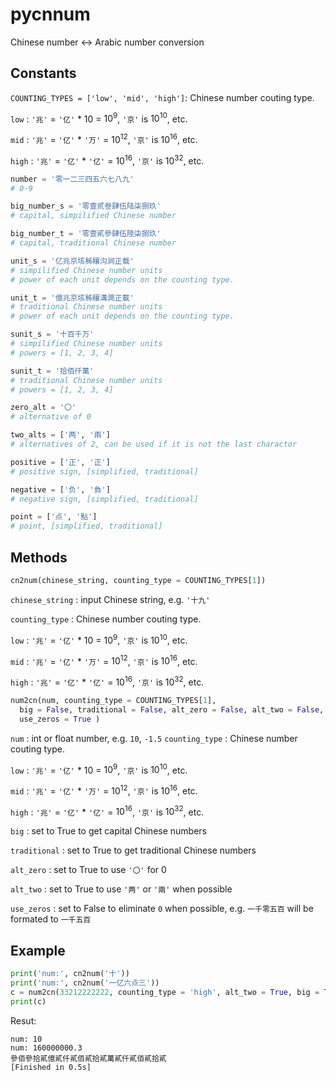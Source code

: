 # pycnnum

Chinese number &lt;-> Arabic number conversion

## Constants

`COUNTING_TYPES = ['low', 'mid', 'high']`: Chinese number couting type.
  
  `low` : `'兆'` = `'亿'` * 10 = $10^{9}$, `'京'` is $10^{10}$, etc.
  
  `mid` : `'兆'` = `'亿'` * `'万'` = $10^{12}$, `'京'` is $10^{16}$, etc.
  
  `high` : `'兆'` = `'亿'` * `'亿'` = $10^{16}$, `'京'` is $10^{32}$, etc.

```python
number = '零一二三四五六七八九'
# 0-9

big_number_s = '零壹贰叁肆伍陆柒捌玖'
# capital, simpilified Chinese number

big_number_t = '零壹貳參肆伍陸柒捌玖'
# capital, traditional Chinese number

unit_s = '亿兆京垓秭穰沟涧正载'
# simpilified Chinese number units
# power of each unit depends on the counting type.

unit_t = '億兆京垓秭穰溝澗正載'
# traditional Chinese number units
# power of each unit depends on the counting type.

sunit_s = '十百千万'
# simpilified Chinese number units
# powers = [1, 2, 3, 4]

sunit_t = '拾佰仟萬'
# traditional Chinese number units
# powers = [1, 2, 3, 4]

zero_alt = '〇'
# alternative of 0

two_alts = ['两', '兩']
# alternatives of 2, can be used if it is not the last charactor

positive = ['正', '正']
# positive sign, [simplified, traditional]

negative = ['负', '負']
# negative sign, [simplified, traditional]

point = ['点', '點']
# point, [simplified, traditional]
```

## Methods

```python
cn2num(chinese_string, counting_type = COUNTING_TYPES[1])
```

  `chinese_string` : input Chinese string, e.g. `'十九'`
  
  `counting_type` : Chinese number couting type.
  
  `low` : `'兆'` = `'亿'` * 10 = $10^{9}$, `'京'` is $10^{10}$, etc.
  
  `mid` : `'兆'` = `'亿'` * `'万'` = $10^{12}$, `'京'` is $10^{16}$, etc.
  
  `high` : `'兆'` = `'亿'` * `'亿'` = $10^{16}$, `'京'` is $10^{32}$, etc.

```python
num2cn(num, counting_type = COUNTING_TYPES[1],
  big = False, traditional = False, alt_zero = False, alt_two = False,
  use_zeros = True )
```

  `num` : int or float number, e.g. `10`, `-1.5`
  `counting_type` : Chinese number couting type.
  
  `low` : `'兆'` = `'亿'` * 10 = $10^{9}$, `'京'` is $10^{10}$, etc.
  
  `mid` : `'兆'` = `'亿'` * `'万'` = $10^{12}$, `'京'` is $10^{16}$, etc.
  
  `high` : `'兆'` = `'亿'` * `'亿'` = $10^{16}$, `'京'` is $10^{32}$, etc.

  `big` : set to True to get capital Chinese numbers
  
  `traditional` : set to True to get traditional Chinese numbers 
  
  `alt_zero` : set to True to use `'〇'` for 0
  
  `alt_two` : set to True to use `'两'` or `'兩'` when possible
  
  `use_zeros` : set to False to eliminate `0` when possible, e.g. `一千零五百` will be formated to `一千五百`

## Example
```python
print('num:', cn2num('十'))
print('num:', cn2num('一亿六点三'))
c = num2cn(33212222222, counting_type = 'high', alt_two = True, big = True, traditional= True)
print(c)
```

Resut:

```
num: 10
num: 160000000.3
參佰參拾貳億貳仟貳佰貳拾貳萬貳仟貳佰貳拾貳
[Finished in 0.5s]
```
